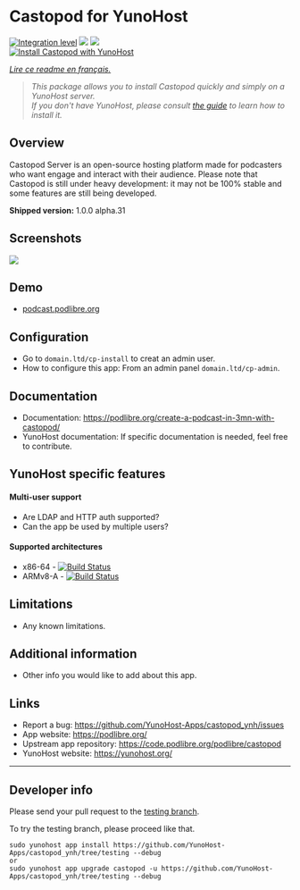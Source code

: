 # Castopod for YunoHost

[![Integration level](https://dash.yunohost.org/integration/castopod.svg)](https://dash.yunohost.org/appci/app/castopod) ![](https://ci-apps.yunohost.org/ci/badges/castopod.status.svg) ![](https://ci-apps.yunohost.org/ci/badges/castopod.maintain.svg)  
[![Install Castopod with YunoHost](https://install-app.yunohost.org/install-with-yunohost.svg)](https://install-app.yunohost.org/?app=castopod)

*[Lire ce readme en français.](./README_fr.md)*

> *This package allows you to install Castopod quickly and simply on a YunoHost server.  
If you don't have YunoHost, please consult [the guide](https://yunohost.org/#/install) to learn how to install it.*

## Overview
Castopod Server is an open-source hosting platform made for podcasters who want engage and interact with their audience. Please note that Castopod is still under heavy development: it may not be 100% stable and some features are still being developed.

**Shipped version:** 1.0.0 alpha.31

## Screenshots

![](https://podlibre.org/content/images/2020/12/Parisian-Podcast.png)

## Demo

 * [podcast.podlibre.org](https://podcast.podlibre.org/@podlibre_fr)

## Configuration

 * Go to `domain.ltd/cp-install` to creat an admin user.
 * How to configure this app: From an admin panel `domain.ltd/cp-admin`.

## Documentation

 * Documentation: https://podlibre.org/create-a-podcast-in-3mn-with-castopod/
 * YunoHost documentation: If specific documentation is needed, feel free to contribute.

## YunoHost specific features

#### Multi-user support

 * Are LDAP and HTTP auth supported?
 * Can the app be used by multiple users?

#### Supported architectures

* x86-64 - [![Build Status](https://ci-apps.yunohost.org/ci/logs/castopod%20%28Apps%29.svg)](https://ci-apps.yunohost.org/ci/apps/castopod/)
* ARMv8-A - [![Build Status](https://ci-apps-arm.yunohost.org/ci/logs/castopod%20%28Apps%29.svg)](https://ci-apps-arm.yunohost.org/ci/apps/castopod/)

## Limitations

* Any known limitations.

## Additional information

* Other info you would like to add about this app.

## Links

 * Report a bug: https://github.com/YunoHost-Apps/castopod_ynh/issues
 * App website: https://podlibre.org/
 * Upstream app repository: https://code.podlibre.org/podlibre/castopod
 * YunoHost website: https://yunohost.org/

---

## Developer info

Please send your pull request to the [testing branch](https://github.com/YunoHost-Apps/castopod_ynh/tree/testing).

To try the testing branch, please proceed like that.
```
sudo yunohost app install https://github.com/YunoHost-Apps/castopod_ynh/tree/testing --debug
or
sudo yunohost app upgrade castopod -u https://github.com/YunoHost-Apps/castopod_ynh/tree/testing --debug
```
